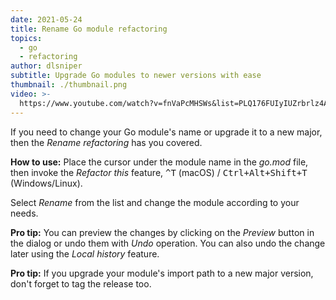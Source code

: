 ```yaml
---
date: 2021-05-24
title: Rename Go module refactoring
topics:
  - go
  - refactoring
author: dlsniper
subtitle: Upgrade Go modules to newer versions with ease
thumbnail: ./thumbnail.png
video: >-
  https://www.youtube.com/watch?v=fnVaPcMHSWs&list=PLQ176FUIyIUZrbrlz4AY1V8VzBJKZyVlW&index=117
---
```


If you need to change your Go module's name or upgrade it to a new major, then the _Rename refactoring_ has you covered.

**How to use:**
Place the cursor under the module name in the _go.mod_ file, then invoke the _Refactor this_ feature, <kbd>^T</kbd> (macOS) / <kbd>Ctrl+Alt+Shift+T</kbd> (Windows/Linux).

Select _Rename_ from the list and change the module according to your needs.

**Pro tip:** You can preview the changes by clicking on the _Preview_ button in the dialog or undo them with _Undo_ operation. You can also undo the change later using the _Local history_ feature.

**Pro tip:** If you upgrade your module's import path to a new major version, don't forget to tag the release too.
